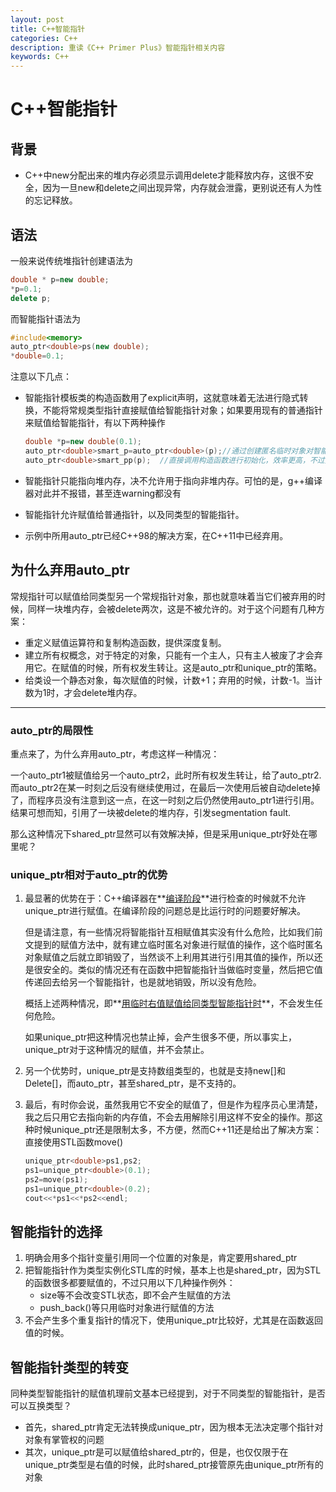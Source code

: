 ```yaml
---
layout: post
title: C++智能指针
categories: C++
description: 重读《C++ Primer Plus》智能指针相关内容
keywords: C++
---
```


# C++智能指针

## 背景

- C++中new分配出来的堆内存必须显示调用delete才能释放内存，这很不安全，因为一旦new和delete之间出现异常，内存就会泄露，更别说还有人为性的忘记释放。

## 语法

一般来说传统堆指针创建语法为

```C++
double * p=new double;
*p=0.1;
delete p;
```

而智能指针语法为

```c++
#include<memory>
auto_ptr<double>ps(new double);
*double=0.1;
```

注意以下几点：

- 智能指针模板类的构造函数用了explicit声明，这就意味着无法进行隐式转换，不能将常规类型指针直接赋值给智能指针对象；如果要用现有的普通指针来赋值给智能指针，有以下两种操作

  ```c++
  double *p=new double(0.1);
  auto_ptr<double>smart_p=auto_ptr<double>(p);//通过创建匿名临时对象对智能指针进行赋值
  auto_ptr<double>smart_pp(p);	//直接调用构造函数进行初始化，效率更高，不过无法赋值
  ```

- 智能指针只能指向堆内存，决不允许用于指向非堆内存。可怕的是，g++编译器对此并不报错，甚至连warning都没有

- 智能指针允许赋值给普通指针，以及同类型的智能指针。

- 示例中所用auto_ptr已经C++98的解决方案，在C++11中已经弃用。

## 为什么弃用auto_ptr

常规指针可以赋值给同类型另一个常规指针对象，那也就意味着当它们被弃用的时候，同样一块堆内存，会被delete两次，这是不被允许的。对于这个问题有几种方案：

- 重定义赋值运算符和复制构造函数，提供深度复制。
- 建立所有权概念，对于特定的对象，只能有一个主人，只有主人被废了才会弃用它。在赋值的时候，所有权发生转让。这是auto_ptr和unique_ptr的策略。
- 给类设一个静态对象，每次赋值的时候，计数+1；弃用的时候，计数-1。当计数为1时，才会delete堆内存。

------

### auto_ptr的局限性

重点来了，为什么弃用auto_ptr，考虑这样一种情况：

一个auto_ptr1被赋值给另一个auto_ptr2，此时所有权发生转让，给了auto_ptr2.而auto_ptr2在某一时刻之后没有继续使用过，在最后一次使用后被自动delete掉了，而程序员没有注意到这一点，在这一时刻之后仍然使用auto_ptr1进行引用。结果可想而知，引用了一块被delete的堆内存，引发segmentation fault.

那么这种情况下shared_ptr显然可以有效解决掉，但是采用unique_ptr好处在哪里呢？

### unique_ptr相对于auto_ptr的优势

1. 最显著的优势在于：C++编译器在**<u>编译阶段</u>**进行检查的时候就不允许unique_ptr进行赋值。在编译阶段的问题总是比运行时的问题要好解决。

   但是请注意，有一些情况将智能指针互相赋值其实没有什么危险，比如我们前文提到的赋值方法中，就有建立临时匿名对象进行赋值的操作，这个临时匿名对象赋值之后就立即销毁了，当然谈不上利用其进行引用其值的操作，所以还是很安全的。类似的情况还有在函数中把智能指针当做临时变量，然后把它值传递回去给另一个智能指针，也是就地销毁，所以没有危险。

   概括上述两种情况，即**<u>用临时右值赋值给同类型智能指针时</u>**，不会发生任何危险。

   如果unique_ptr把这种情况也禁止掉，会产生很多不便，所以事实上，unique_ptr对于这种情况的赋值，并不会禁止。

2. 另一个优势时，unique_ptr是支持数组类型的，也就是支持new[]和Delete[]，而auto_ptr，甚至shared_ptr，是不支持的。

3. 最后，有时你会说，虽然我用它不安全的赋值了，但是作为程序员心里清楚，我之后只用它去指向新的内存值，不会去用解除引用这样不安全的操作。那这种时候unique_ptr还是限制太多，不方便，然而C++11还是给出了解决方案：直接使用STL函数move()

   ```c++
   unique_ptr<double>ps1,ps2;
   ps1=unique_ptr<double>(0.1);
   ps2=move(ps1);
   ps1=unique_ptr<double>(0.2);
   cout<<*ps1<<*ps2<<endl;
   ```

## 智能指针的选择

1. 明确会用多个指针变量引用同一个位置的对象是，肯定要用shared_ptr
2. 把智能指针作为类型实例化STL库的时候，基本上也是shared_ptr，因为STL的函数很多都要赋值的，不过只用以下几种操作例外：
   - size等不会改变STL状态，即不会产生赋值的方法
   - push_back()等只用临时对象进行赋值的方法
3. 不会产生多个重复指针的情况下，使用unique_ptr比较好，尤其是在函数返回值的时候。

## 智能指针类型的转变

同种类型智能指针的赋值机理前文基本已经提到，对于不同类型的智能指针，是否可以互换类型？

- 首先，shared_ptr肯定无法转换成unique_ptr，因为根本无法决定哪个指针对对象有掌管权的问题
- 其次，unique_ptr是可以赋值给shared_ptr的，但是，也仅仅限于在unique_ptr类型是右值的时候，此时shared_ptr接管原先由unique_ptr所有的对象

